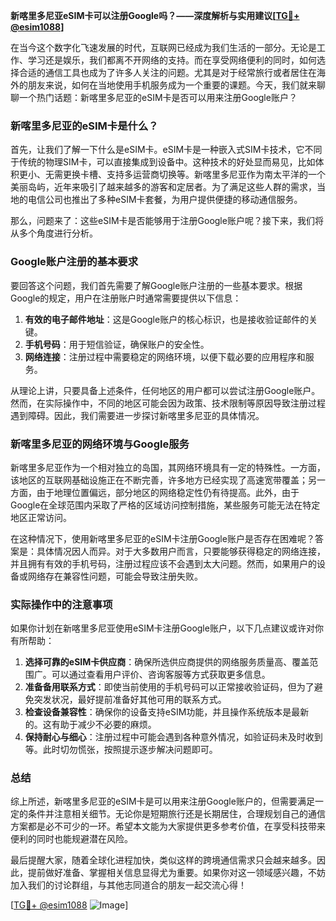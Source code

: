 **新喀里多尼亚eSIM卡可以注册Google吗？——深度解析与实用建议[[TG💪+ @esim1088](https://t.me/s/esim1088)]**

在当今这个数字化飞速发展的时代，互联网已经成为我们生活的一部分。无论是工作、学习还是娱乐，我们都离不开网络的支持。而在享受网络便利的同时，如何选择合适的通信工具也成为了许多人关注的问题。尤其是对于经常旅行或者居住在海外的朋友来说，如何在当地使用手机服务成为一个重要的课题。今天，我们就来聊聊一个热门话题：新喀里多尼亚的eSIM卡是否可以用来注册Google账户？

### 新喀里多尼亚的eSIM卡是什么？

首先，让我们了解一下什么是eSIM卡。eSIM卡是一种嵌入式SIM卡技术，它不同于传统的物理SIM卡，可以直接集成到设备中。这种技术的好处显而易见，比如体积更小、无需更换卡槽、支持多运营商切换等。新喀里多尼亚作为南太平洋的一个美丽岛屿，近年来吸引了越来越多的游客和定居者。为了满足这些人群的需求，当地的电信公司也推出了多种eSIM卡套餐，为用户提供便捷的移动通信服务。

那么，问题来了：这些eSIM卡是否能够用于注册Google账户呢？接下来，我们将从多个角度进行分析。

### Google账户注册的基本要求

要回答这个问题，我们首先需要了解Google账户注册的一些基本要求。根据Google的规定，用户在注册账户时通常需要提供以下信息：

1. **有效的电子邮件地址**：这是Google账户的核心标识，也是接收验证邮件的关键。
2. **手机号码**：用于短信验证，确保账户的安全性。
3. **网络连接**：注册过程中需要稳定的网络环境，以便下载必要的应用程序和服务。

从理论上讲，只要具备上述条件，任何地区的用户都可以尝试注册Google账户。然而，在实际操作中，不同的地区可能会因为政策、技术限制等原因导致注册过程遇到障碍。因此，我们需要进一步探讨新喀里多尼亚的具体情况。

### 新喀里多尼亚的网络环境与Google服务

新喀里多尼亚作为一个相对独立的岛国，其网络环境具有一定的特殊性。一方面，该地区的互联网基础设施正在不断完善，许多地方已经实现了高速宽带覆盖；另一方面，由于地理位置偏远，部分地区的网络稳定性仍有待提高。此外，由于Google在全球范围内采取了严格的区域访问控制措施，某些服务可能无法在特定地区正常访问。

在这种情况下，使用新喀里多尼亚的eSIM卡注册Google账户是否存在困难呢？答案是：具体情况因人而异。对于大多数用户而言，只要能够获得稳定的网络连接，并且拥有有效的手机号码，注册过程应该不会遇到太大问题。然而，如果用户的设备或网络存在兼容性问题，可能会导致注册失败。

### 实际操作中的注意事项

如果你计划在新喀里多尼亚使用eSIM卡注册Google账户，以下几点建议或许对你有所帮助：

1. **选择可靠的eSIM卡供应商**：确保所选供应商提供的网络服务质量高、覆盖范围广。可以通过查看用户评价、咨询客服等方式获取更多信息。
2. **准备备用联系方式**：即使当前使用的手机号码可以正常接收验证码，但为了避免突发状况，最好提前准备好其他可用的联系方式。
3. **检查设备兼容性**：确保你的设备支持eSIM功能，并且操作系统版本是最新的。这有助于减少不必要的麻烦。
4. **保持耐心与细心**：注册过程中可能会遇到各种意外情况，如验证码未及时收到等。此时切勿慌张，按照提示逐步解决问题即可。

### 总结

综上所述，新喀里多尼亚的eSIM卡是可以用来注册Google账户的，但需要满足一定的条件并注意相关细节。无论你是短期旅行还是长期居住，合理规划自己的通信方案都是必不可少的一环。希望本文能为大家提供更多参考价值，在享受科技带来便利的同时也能规避潜在风险。

最后提醒大家，随着全球化进程加快，类似这样的跨境通信需求只会越来越多。因此，提前做好准备、掌握相关信息显得尤为重要。如果你对这一领域感兴趣，不妨加入我们的讨论群组，与其他志同道合的朋友一起交流心得！

[[TG💪+ @esim1088](https://t.me/s/esim1088) ![Image](https://i.postimg.cc/4NQfJmqS/Snipaste-2025-05-13-00-14-12.png)]